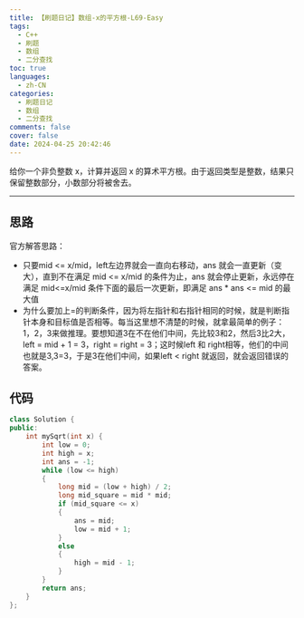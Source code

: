 ```yaml
---
title: 【刷题日记】数组-x的平方根-L69-Easy
tags:
  - C++
  - 刷题
  - 数组
  - 二分查找
toc: true
languages:
  - zh-CN
categories:
  - 刷题日记
  - 数组
  - 二分查找
comments: false
cover: false
date: 2024-04-25 20:42:46
---
```


给你一个非负整数 x，计算并返回 x 的算术平方根。由于返回类型是整数，结果只保留整数部分，小数部分将被舍去。

<!-- more -->

---

## 思路

官方解答思路：
* 只要mid <= x/mid，left左边界就会一直向右移动，ans 就会一直更新（变大），直到不在满足 mid <= x/mid 的条件为止，ans 就会停止更新，永远停在满足 mid<=x/mid 条件下面的最后一次更新，即满足 ans * ans <= mid 的最大值
* 为什么要加上=的判断条件，因为将左指针和右指针相同的时候，就是判断指针本身和目标值是否相等。每当这里想不清楚的时候，就拿最简单的例子：1，2，3来做推理。要想知道3在不在他们中间，先比较3和2，然后3比2大，left = mid + 1 = 3，right = right = 3；这时候left 和 right相等，他们的中间也就是3,3=3，于是3在他们中间，如果left < right 就返回，就会返回错误的答案。

## 代码

```cpp
class Solution {
public:
    int mySqrt(int x) {
        int low = 0;
        int high = x;
        int ans = -1;
        while (low <= high)
        {
            long mid = (low + high) / 2;
            long mid_square = mid * mid;
            if (mid_square <= x)
            {   
                ans = mid;
                low = mid + 1;
            }
            else
            {
                high = mid - 1;
            }
        }
        return ans;
    }
};
```